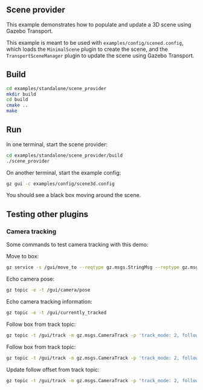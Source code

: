 ## Scene provider

This example demonstrates how to populate and update a 3D scene using
Gazebo Transport.

This example is meant to be used with `examples/config/scened.config`, which
loads the `MinimalScene` plugin to create the scene, and the `TransportSceneManager`
plugin to update the scene using Gazebo Transport.

## Build

```bash
cd examples/standalone/scene_provider
mkdir build
cd build
cmake ..
make
```

## Run

In one terminal, start the scene provider:

```bash
cd examples/standalone/scene_provider/build
./scene_provider
```

On another terminal, start the example config:

```bash
gz gui -c examples/config/scene3d.config
```

You should see a black box moving around the scene.

## Testing other plugins

### Camera tracking

Some commands to test camera tracking with this demo:

Move to box:

```bash
gz service -s /gui/move_to --reqtype gz.msgs.StringMsg --reptype gz.msgs.Boolean --timeout 2000 --req 'data: "box_model"'
```

Echo camera pose:

```bash
gz topic -e -t /gui/camera/pose
```

Echo camera tracking information:

```bash
gz topic -e -t /gui/currently_tracked
```

Follow box from track topic:

```bash
gz topic -t /gui/track -m gz.msgs.CameraTrack -p 'track_mode: 2, follow_target: { name: "box_model"}'
```

Follow box from track topic:

```bash
gz topic -t /gui/track -m gz.msgs.CameraTrack -p 'track_mode: 2, follow_target: "box_model", follow_offset: {x: -1, y: 0, z: 1}'
```

Update follow offset from track topic:

```bash
gz topic -t /gui/track -m gz.msgs.CameraTrack -p 'track_mode: 2, follow_target: {name: "box_model"}, follow_offset: {x: -1, y: 0, z: 1}'
```
